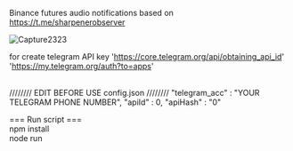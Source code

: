 Binance futures audio notifications based on https://t.me/sharpenerobserver

![Capture2323](https://github.com/user-attachments/assets/d5583b58-ce98-424c-ab4d-ba0909f9b3c7)

for create telegram API key 'https://core.telegram.org/api/obtaining_api_id' 'https://my.telegram.org/auth?to=apps' <br><br>

//////// EDIT BEFORE USE config.json ////////
"telegram_acc" : "YOUR TELEGRAM PHONE NUMBER",
"apiId" : 0,
"apiHash" : "0" 
  

=== Run script ===<br>
npm install<br>
node run
